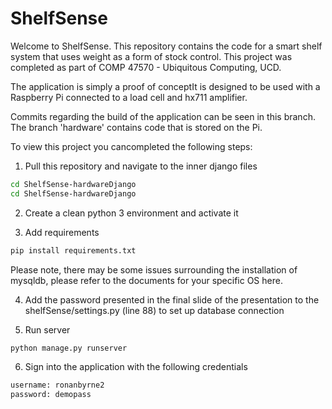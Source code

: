# ShelfSense

Welcome to ShelfSense.
This repository contains the code for a smart shelf system that uses weight as a form of stock control.
This project was completed as part of COMP 47570 - Ubiquitous Computing, UCD. 

The application is simply a proof of conceptIt is designed to be used with a Raspberry Pi connected to a load cell and hx711 amplifier.

Commits regarding the build of the application can be seen in this branch. The branch 'hardware' contains code that is stored on the Pi.


To view this project you cancompleted the following steps:

1) Pull this repository and navigate to the inner django files

```bash
cd ShelfSense-hardwareDjango
cd ShelfSense-hardwareDjango
```

2) Create a clean python 3 environment and activate it

3) Add requirements

```bash
pip install requirements.txt
```

Please note, there may be some issues surrounding the installation of mysqldb, please refer to the documents for your specific OS here.

4) Add the password presented in the final slide of the presentation to the shelfSense/settings.py (line 88) to set up database connection

5) Run server

```bash
python manage.py runserver
```

6) Sign into the application with the following credentials

```bash
username: ronanbyrne2
password: demopass
```
